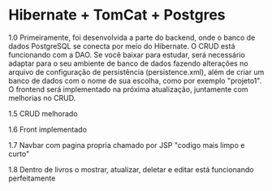 # Hibernate + TomCat + Postgres

1.0 Primeiramente, foi desenvolvida a parte do backend, onde o banco de dados PostgreSQL se conecta por meio do Hibernate. O CRUD está funcionando com a DAO. Se você baixar para estudar, será necessário adaptar para o seu ambiente de banco de dados fazendo alterações no arquivo de configuração de persistência (persistence.xml), além de criar um banco de dados com o nome de sua escolha, como por exemplo "projeto1". O frontend será implementado na próxima atualização, juntamente com melhorias no CRUD.

1.5 CRUD melhorado

1.6 Front implementado

1.7 Navbar com pagina propria chamado por JSP "codigo mais limpo e curto" 

1.8 Dentro de livros o mostrar, atualizar, deletar e editar está funcionando perfeitamente 
